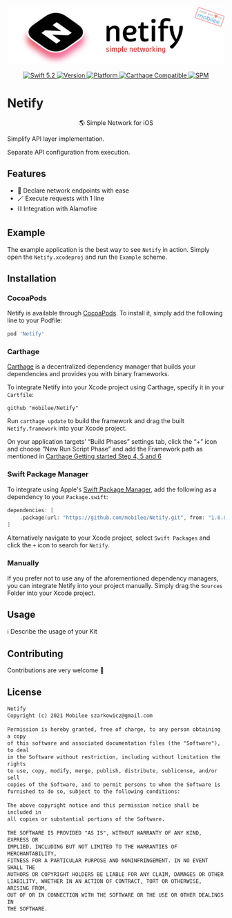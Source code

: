 <p align="center">
   <img src="Logo.png" width="600" max-width="90%" alt="Netify Logo">
</p>

<p align="center">
   <a href="https://developer.apple.com/swift/">
      <img src="https://img.shields.io/badge/Swift-5.2-orange.svg?style=flat" alt="Swift 5.2">
   </a>
   <a href="http://cocoapods.org/pods/Netify">
      <img src="https://img.shields.io/cocoapods/v/Netify.svg?style=flat" alt="Version">
   </a>
   <a href="http://cocoapods.org/pods/Netify">
      <img src="https://img.shields.io/cocoapods/p/Netify.svg?style=flat" alt="Platform">
   </a>
   <a href="https://github.com/Carthage/Carthage">
      <img src="https://img.shields.io/badge/Carthage-compatible-4BC51D.svg?style=flat" alt="Carthage Compatible">
   </a>
   <a href="https://github.com/apple/swift-package-manager">
      <img src="https://img.shields.io/badge/Swift%20Package%20Manager-compatible-brightgreen.svg" alt="SPM">
   </a>
</p>

# Netify

<p align="center">
🌎 Simple Network for iOS
</p>

Simplify API layer implementation. 

Separate API configuration from execution.

## Features

- 📙 Declare network endpoints with ease
- 🪄 Execute requests with 1 line
- ⛓ Integration with Alamofire

## Example

The example application is the best way to see `Netify` in action. Simply open the `Netify.xcodeproj` and run the `Example` scheme.

## Installation

### CocoaPods

Netify is available through [CocoaPods](http://cocoapods.org). To install
it, simply add the following line to your Podfile:

```bash
pod 'Netify'
```

### Carthage

[Carthage](https://github.com/Carthage/Carthage) is a decentralized dependency manager that builds your dependencies and provides you with binary frameworks.

To integrate Netify into your Xcode project using Carthage, specify it in your `Cartfile`:

```ogdl
github "mobilee/Netify"
```

Run `carthage update` to build the framework and drag the built `Netify.framework` into your Xcode project. 

On your application targets’ “Build Phases” settings tab, click the “+” icon and choose “New Run Script Phase” and add the Framework path as mentioned in [Carthage Getting started Step 4, 5 and 6](https://github.com/Carthage/Carthage/blob/master/README.md#if-youre-building-for-ios-tvos-or-watchos)

### Swift Package Manager

To integrate using Apple's [Swift Package Manager](https://swift.org/package-manager/), add the following as a dependency to your `Package.swift`:

```swift
dependencies: [
    .package(url: "https://github.com/mobilee/Netify.git", from: "1.0.0")
]
```

Alternatively navigate to your Xcode project, select `Swift Packages` and click the `+` icon to search for `Netify`.

### Manually

If you prefer not to use any of the aforementioned dependency managers, you can integrate Netify into your project manually. Simply drag the `Sources` Folder into your Xcode project.

## Usage

ℹ️ Describe the usage of your Kit

## Contributing
Contributions are very welcome 🙌

## License

```
Netify
Copyright (c) 2021 Mobilee szarkowicz@gmail.com

Permission is hereby granted, free of charge, to any person obtaining a copy
of this software and associated documentation files (the "Software"), to deal
in the Software without restriction, including without limitation the rights
to use, copy, modify, merge, publish, distribute, sublicense, and/or sell
copies of the Software, and to permit persons to whom the Software is
furnished to do so, subject to the following conditions:

The above copyright notice and this permission notice shall be included in
all copies or substantial portions of the Software.

THE SOFTWARE IS PROVIDED "AS IS", WITHOUT WARRANTY OF ANY KIND, EXPRESS OR
IMPLIED, INCLUDING BUT NOT LIMITED TO THE WARRANTIES OF MERCHANTABILITY,
FITNESS FOR A PARTICULAR PURPOSE AND NONINFRINGEMENT. IN NO EVENT SHALL THE
AUTHORS OR COPYRIGHT HOLDERS BE LIABLE FOR ANY CLAIM, DAMAGES OR OTHER
LIABILITY, WHETHER IN AN ACTION OF CONTRACT, TORT OR OTHERWISE, ARISING FROM,
OUT OF OR IN CONNECTION WITH THE SOFTWARE OR THE USE OR OTHER DEALINGS IN
THE SOFTWARE.
```
